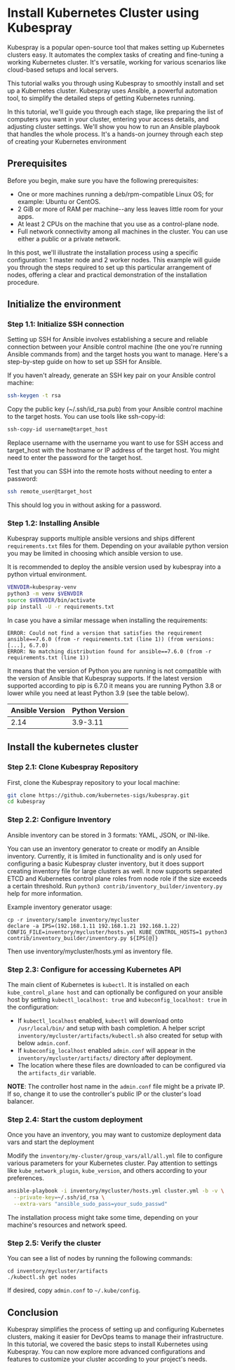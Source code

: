 # Install Kubernetes Cluster using Kubespray
Kubespray is a popular open-source tool that makes setting up Kubernetes clusters easy. It automates the complex tasks of creating and fine-tuning a working Kubernetes cluster. It's versatile, working for various scenarios like cloud-based setups and local servers.

This tutorial walks you through using Kubespray to smoothly install and set up a Kubernetes cluster. Kubespray uses Ansible, a powerful automation tool, to simplify the detailed steps of getting Kubernetes running.

In this tutorial, we'll guide you through each stage, like preparing the list of computers you want in your cluster, entering your access details, and adjusting cluster settings. We'll show you how to run an Ansible playbook that handles the whole process. It's a hands-on journey through each step of creating your Kubernetes environment

## Prerequisites

Before you begin, make sure you have the following prerequisites:

- One or more machines running a deb/rpm-compatible Linux OS; for example: Ubuntu or CentOS.
- 2 GiB or more of RAM per machine--any less leaves little room for your apps.
- At least 2 CPUs on the machine that you use as a control-plane node.
- Full network connectivity among all machines in the cluster. You can use either a public or a private network.

In this post, we'll illustrate the installation process using a specific configuration: 1 master node and 2 worker nodes. This example will guide you through the steps required to set up this particular arrangement of nodes, offering a clear and practical demonstration of the installation procedure.

## Initialize the environment

### Step 1.1: Initialize SSH connection
Setting up SSH for Ansible involves establishing a secure and reliable connection between your Ansible control machine (the one you're running Ansible commands from) and the target hosts you want to manage. Here's a step-by-step guide on how to set up SSH for Ansible.

If you haven't already, generate an SSH key pair on your Ansible control machine:
```bash
ssh-keygen -t rsa
```
Copy the public key (~/.ssh/id_rsa.pub) from your Ansible control machine to the target hosts. You can use tools like ssh-copy-id:
```bash
ssh-copy-id username@target_host
```
Replace username with the username you want to use for SSH access and target_host with the hostname or IP address of the target host. You might need to enter the password for the target host.

Test that you can SSH into the remote hosts without needing to enter a password:
```bash
ssh remote_user@target_host
```
This should log you in without asking for a password.

### Step 1.2: Installing Ansible
Kubespray supports multiple ansible versions and ships different `requirements.txt` files for them. Depending on your available python version you may be limited in choosing which ansible version to use.

It is recommended to deploy the ansible version used by kubespray into a python virtual environment.

```bash
VENVDIR=kubespray-venv
python3 -m venv $VENVDIR
source $VENVDIR/bin/activate
pip install -U -r requirements.txt
```
In case you have a similar message when installing the requirements:

```
ERROR: Could not find a version that satisfies the requirement ansible==7.6.0 (from -r requirements.txt (line 1)) (from versions: [...], 6.7.0)
ERROR: No matching distribution found for ansible==7.6.0 (from -r requirements.txt (line 1))
```
It means that the version of Python you are running is not compatible with the version of Ansible that Kubespray supports. If the latest version supported according to pip is 6.7.0 it means you are running Python 3.8 or lower while you need at least Python 3.9 (see the table below).

| Ansible Version | Python Version |
|-----------------|----------------|
| 2.14            | 3.9-3.11      |

## Install the kubernetes cluster
### Step 2.1: Clone Kubespray Repository
First, clone the Kubespray repository to your local machine:

```bash
git clone https://github.com/kubernetes-sigs/kubespray.git
cd kubespray
```
### Step 2.2: Configure Inventory
Ansible inventory can be stored in 3 formats: YAML, JSON, or INI-like.

You can use an inventory generator to create or modify an Ansible inventory. Currently, it is limited in functionality and is only used for configuring a basic Kubespray cluster inventory, but it does support creating inventory file for large clusters as well. It now supports separated ETCD and Kubernetes control plane roles from node role if the size exceeds a certain threshold. Run `python3 contrib/inventory_builder/inventory.py` help for more information.

Example inventory generator usage:
```
cp -r inventory/sample inventory/mycluster
declare -a IPS=(192.168.1.11 192.168.1.21 192.168.1.22)
CONFIG_FILE=inventory/mycluster/hosts.yml KUBE_CONTROL_HOSTS=1 python3 contrib/inventory_builder/inventory.py ${IPS[@]}
```
Then use inventory/mycluster/hosts.yml as inventory file.

### Step 2.3: Configure for accessing Kubernetes API

The main client of Kubernetes is `kubectl`. It is installed on each `kube_control_plane host` and can optionally be configured on your ansible host by setting `kubectl_localhost: true` and `kubeconfig_localhost: true` in the configuration:

- If `kubectl_localhost` enabled, `kubectl` will download onto `/usr/local/bin/` and setup with bash completion. A helper script `inventory/mycluster/artifacts/kubectl.sh` also created for setup with below `admin.conf`.
- If `kubeconfig_localhost` enabled `admin.conf` will appear in the `inventory/mycluster/artifacts/` directory after deployment.
- The location where these files are downloaded to can be configured via the `artifacts_dir` variable.

**NOTE**: The controller host name in the `admin.conf` file might be a private IP. If so, change it to use the controller's public IP or the cluster's load balancer.

### Step 2.4: Start the custom deployment
Once you have an inventory, you may want to customize deployment data vars and start the deployment

Modify the `inventory/my-cluster/group_vars/all/all.yml` file to configure various parameters for your Kubernetes cluster. Pay attention to settings like `kube_network_plugin`, `kube_version`, and others according to your preferences.

```bash
ansible-playbook -i inventory/mycluster/hosts.yml cluster.yml -b -v \
  --private-key=~/.ssh/id_rsa \
  --extra-vars "ansible_sudo_pass=your_sudo_passwd"
```
The installation process might take some time, depending on your machine's resources and network speed.

### Step 2.5: Verify the cluster
You can see a list of nodes by running the following commands:
```
cd inventory/mycluster/artifacts
./kubectl.sh get nodes
```
If desired, copy `admin.conf` to `~/.kube/config`.

## Conclusion
Kubespray simplifies the process of setting up and configuring Kubernetes clusters, making it easier for DevOps teams to manage their infrastructure. In this tutorial, we covered the basic steps to install Kubernetes using Kubespray. You can now explore more advanced configurations and features to customize your cluster according to your project's needs.